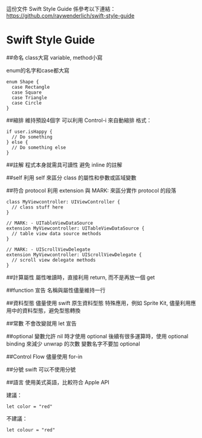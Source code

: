 這份文件 Swift Style Guide 係參考以下連結：
https://github.com/raywenderlich/swift-style-guide

# Swift Style Guide

##命名
class大寫
variable, method小寫

enum的名字和case都大寫
```
enum Shape {
  case Rectangle
  case Square
  case Triangle
  case Circle
}
```

##縮排
維持預設4個字
可以利用 Control-i 來自動縮排
格式：
```
if user.isHappy {
  // Do something
} else {
  // Do something else
}
```

##註解
程式本身就需具可讀性
避免 inline 的註解

##self
利用 self 來區分 class 的屬性和參數或區域變數

##符合 protocol
利用 extension 與 MARK: 來區分實作 protocol 的段落
```
class MyViewcontroller: UIViewController {
  // class stuff here
}

// MARK: - UITableViewDataSource
extension MyViewcontroller: UITableViewDataSource {
  // table view data source methods
}

// MARK: - UIScrollViewDelegate
extension MyViewcontroller: UIScrollViewDelegate {
  // scroll view delegate methods
}
```

##計算屬性
屬性唯讀時，直接利用 return, 而不是再放一個 get

##function 宣告
名稱與屬性儘量維持一行

##資料型態
儘量使用 swift 原生資料型態
特殊應用，例如 Sprite Kit, 儘量利用應用中的資料型態，避免型態轉換

##常數
不會改變就用 let 宣告

##optional
變數允許 nil 時才使用 optional
後續有很多運算時，使用 optional binding 來減少 unwrap 的次數
變數名字不要加 optional

##Control Flow
儘量使用 for-in

##分號
swift 可以不使用分號

##語言
使用美式英語，比較符合 Apple API

建議：
```
let color = "red"
```

不建議：
```
let colour = "red"
```
